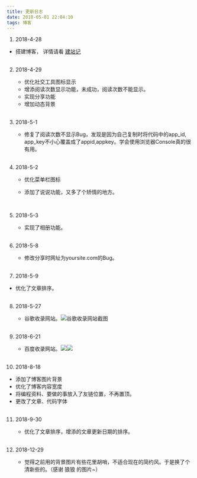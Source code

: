 ```yaml
---
title: 更新日志
date: 2018-05-01 22:04:10
tags: 博客
---
```


1. 2018-4-28 

  * 搭建博客， 详情请看 [建站记](http://zhiyi.live/2018/04/27/%E5%BB%BA%E7%AB%99%E8%AE%B0/)<!--more--><br><br>

2. 2018-4-29 
   * 优化社交工具图标显示
   * 增添阅读次数显示功能，未成功，阅读次数不能显示。
   * 实现分享功能
   * 增加动态背景<br><br>

3. 2018-5-1

   * 修复了阅读次数不显示Bug，发现是因为自己复制时将代码中的app_id, app_key不小心覆盖成了appid,appkey。学会使用浏览器Console真的很有用。<br><br>

4. 2018-5-2
   * 优化菜单栏图标

   * 添加了说说功能，又多了个矫情的地方。<br>

     <br>

5. 2018-5-3

   * 实现了相册功能。<br><br>

6. 2018-5-8

   * 修改分享时网址为yoursite.com的Bug。<br><br>

7. 2018-5-9

  * 优化了文章排序。<br><br>

8. 2018-5-27

   * 谷歌收录网站。![谷歌收录网站截图](http://cmhblog.cfzhao.com/QQ%E5%9B%BE%E7%89%8720180621103919.png)<br><br>

9. 2018-6-21

   * 百度收录网站。![](http://cmhblog.cfzhao.com/QQ%E5%9B%BE%E7%89%8720180621103950.png)![](http://cmhblog.cfzhao.com/QQ%E5%9B%BE%E7%89%8720180621103954.png)<br>
   <br>

10. 2018-8-18

  * 添加了博客图片背景
  * 优化了博客内容宽度
  * 将编程资料、要做的事放入了友链位置，不再置顶。
  * 更改了文章、代码字体<br><br>

11. 2018-9-30 

    * 优化了文章排序，增添的文章更新日期的排序。<br><br>

12. 2018-12-29

    * 觉得之前用的背景图片有些花里胡哨，不适合现在的简约风。于是换了个清新些的。（感谢 狼狼 的图片~）

